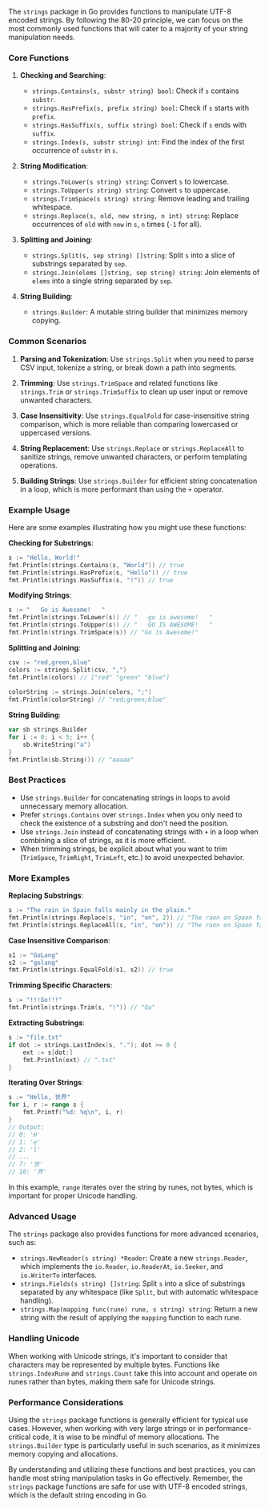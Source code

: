 The `strings` package in Go provides functions to manipulate UTF-8 encoded strings. By following the 80-20 principle, we can focus on the most commonly used functions that will cater to a majority of your string manipulation needs.  
   
### Core Functions  
   
1. **Checking and Searching**:  
   - `strings.Contains(s, substr string) bool`: Check if `s` contains `substr`.  
   - `strings.HasPrefix(s, prefix string) bool`: Check if `s` starts with `prefix`.  
   - `strings.HasSuffix(s, suffix string) bool`: Check if `s` ends with `suffix`.  
   - `strings.Index(s, substr string) int`: Find the index of the first occurrence of `substr` in `s`.  
   
2. **String Modification**:  
   - `strings.ToLower(s string) string`: Convert `s` to lowercase.  
   - `strings.ToUpper(s string) string`: Convert `s` to uppercase.  
   - `strings.TrimSpace(s string) string`: Remove leading and trailing whitespace.  
   - `strings.Replace(s, old, new string, n int) string`: Replace occurrences of `old` with `new` in `s`, `n` times (`-1` for all).  
   
3. **Splitting and Joining**:  
   - `strings.Split(s, sep string) []string`: Split `s` into a slice of substrings separated by `sep`.  
   - `strings.Join(elems []string, sep string) string`: Join elements of `elems` into a single string separated by `sep`.  
   
4. **String Building**:  
   - `strings.Builder`: A mutable string builder that minimizes memory copying.  
   
### Common Scenarios  
   
1. **Parsing and Tokenization**: Use `strings.Split` when you need to parse CSV input, tokenize a string, or break down a path into segments.  
   
2. **Trimming**: Use `strings.TrimSpace` and related functions like `strings.Trim` or `strings.TrimSuffix` to clean up user input or remove unwanted characters.  
   
3. **Case Insensitivity**: Use `strings.EqualFold` for case-insensitive string comparison, which is more reliable than comparing lowercased or uppercased versions.  
   
4. **String Replacement**: Use `strings.Replace` or `strings.ReplaceAll` to sanitize strings, remove unwanted characters, or perform templating operations.  
   
5. **Building Strings**: Use `strings.Builder` for efficient string concatenation in a loop, which is more performant than using the `+` operator.  
   
### Example Usage  
   
Here are some examples illustrating how you might use these functions:  
   
**Checking for Substrings**:  
```go  
s := "Hello, World!"  
fmt.Println(strings.Contains(s, "World")) // true  
fmt.Println(strings.HasPrefix(s, "Hello")) // true  
fmt.Println(strings.HasSuffix(s, "!")) // true  
```  
   
**Modifying Strings**:  
```go  
s := "   Go is Awesome!   "  
fmt.Println(strings.ToLower(s)) // "   go is awesome!   "  
fmt.Println(strings.ToUpper(s)) // "   GO IS AWESOME!   "  
fmt.Println(strings.TrimSpace(s)) // "Go is Awesome!"  
```  
   
**Splitting and Joining**:  
```go  
csv := "red,green,blue"  
colors := strings.Split(csv, ",")  
fmt.Println(colors) // ["red" "green" "blue"]  
   
colorString := strings.Join(colors, ";")  
fmt.Println(colorString) // "red;green;blue"  
```  
   
**String Building**:  
```go  
var sb strings.Builder  
for i := 0; i < 5; i++ {  
    sb.WriteString("a")  
}  
fmt.Println(sb.String()) // "aaaaa"  
```  
   
### Best Practices  
   
- Use `strings.Builder` for concatenating strings in loops to avoid unnecessary memory allocation.  
- Prefer `strings.Contains` over `strings.Index` when you only need to check the existence of a substring and don't need the position.  
- Use `strings.Join` instead of concatenating strings with `+` in a loop when combining a slice of strings, as it is more efficient.  
- When trimming strings, be explicit about what you want to trim (`TrimSpace`, `TrimRight`, `TrimLeft`, etc.) to avoid unexpected behavior.  
   
### More Examples  
   
**Replacing Substrings**:  
```go  
s := "The rain in Spain falls mainly in the plain."  
fmt.Println(strings.Replace(s, "in", "on", 2)) // "The raon on Spaon falls mainly in the plain."  
fmt.Println(strings.ReplaceAll(s, "in", "on")) // "The raon on Spaon falls maonly on the plaon."  
```  
   
**Case Insensitive Comparison**:  
```go  
s1 := "GoLang"  
s2 := "golang"  
fmt.Println(strings.EqualFold(s1, s2)) // true  
```  
   
**Trimming Specific Characters**:  
```go  
s := "!!!Go!!!"  
fmt.Println(strings.Trim(s, "!")) // "Go"  
```  
   
**Extracting Substrings**:  
```go  
s := "file.txt"  
if dot := strings.LastIndex(s, "."); dot >= 0 {  
    ext := s[dot:]  
    fmt.Println(ext) // ".txt"  
}  
```  
   
**Iterating Over Strings**:  
```go  
s := "Hello, 世界"  
for i, r := range s {  
    fmt.Printf("%d: %q\n", i, r)  
}  
// Output:  
// 0: 'H'  
// 1: 'e'  
// 2: 'l'  
// ...  
// 7: '世'  
// 10: '界'  
```  
In this example, `range` iterates over the string by runes, not bytes, which is important for proper Unicode handling.  
   
### Advanced Usage  
   
The `strings` package also provides functions for more advanced scenarios, such as:  
   
- `strings.NewReader(s string) *Reader`: Create a new `strings.Reader`, which implements the `io.Reader`, `io.ReaderAt`, `io.Seeker`, and `io.WriterTo` interfaces.  
- `strings.Fields(s string) []string`: Split `s` into a slice of substrings separated by any whitespace (like `Split`, but with automatic whitespace handling).  
- `strings.Map(mapping func(rune) rune, s string) string`: Return a new string with the result of applying the `mapping` function to each rune.  
   
### Handling Unicode  
   
When working with Unicode strings, it's important to consider that characters may be represented by multiple bytes. Functions like `strings.IndexRune` and `strings.Count` take this into account and operate on runes rather than bytes, making them safe for Unicode strings.  
   
### Performance Considerations  
   
Using the `strings` package functions is generally efficient for typical use cases. However, when working with very large strings or in performance-critical code, it is wise to be mindful of memory allocations. The `strings.Builder` type is particularly useful in such scenarios, as it minimizes memory copying and allocations.  
   
By understanding and utilizing these functions and best practices, you can handle most string manipulation tasks in Go effectively. Remember, the `strings` package functions are safe for use with UTF-8 encoded strings, which is the default string encoding in Go.